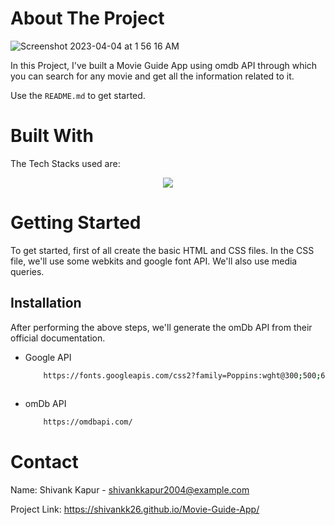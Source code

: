 <!-- ABOUT THE PROJECT -->
# About The Project
![Screenshot 2023-04-04 at 1 56 16 AM](https://user-images.githubusercontent.com/115289871/229621660-5cae7e47-c4f8-4c0b-beb2-3f596ada68ba.png)




In this Project, I've built a Movie Guide App using omdb API through which you can search for any movie and get all the information related to it.


Use the `README.md` to get started.



<!-- BUILT WITH -->
# Built With

The Tech Stacks used are:

<div align="center">
<a href="https://skillicons.dev">
    <img src="https://skillicons.dev/icons?i=html,css,js" />
</a>
</div>



<!-- GETTING STARTED -->
# Getting Started
To get started, first of all create the basic HTML and CSS files. In the CSS file, we'll use some webkits and google font API. We'll also use media queries. 

## Installation
After performing the above steps, we'll generate the omDb API from their official documentation.

* Google API

  ```sh
      https://fonts.googleapis.com/css2?family=Poppins:wght@300;500;600;700&display=swap
      
  ```
* omDb API
  
  ```sh
      https://omdbapi.com/
  ```
  


<!-- CONTACT -->
# Contact

Name: Shivank Kapur - shivankkapur2004@example.com

Project Link: https://shivankk26.github.io/Movie-Guide-App/
